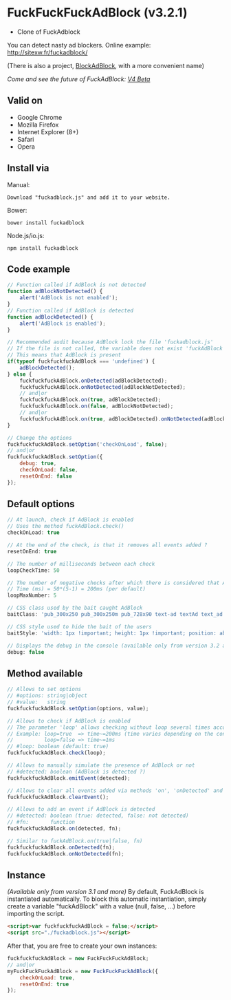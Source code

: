 FuckFuckFuckAdBlock (v3.2.1)
===========

* Clone of FuckAdblock

You can detect nasty ad blockers.
Online example: http://sitexw.fr/fuckadblock/

(There is also a project, [BlockAdBlock](https://github.com/sitexw/BlockAdBlock), with a more convenient name)

*Come and see the future of FuckAdBlock: [V4 Beta](https://github.com/sitexw/FuckAdBlock/tree/v4.x)*


Valid on
---------------------
- Google Chrome
- Mozilla Firefox
- Internet Explorer (8+)
- Safari
- Opera

Install via
---------------------
Manual:
```
Download "fuckadblock.js" and add it to your website.
```
Bower:
```
bower install fuckadblock
```
Node.js/io.js:
```
npm install fuckadblock
```


Code example
---------------------
```javascript
// Function called if AdBlock is not detected
function adBlockNotDetected() {
	alert('AdBlock is not enabled');
}
// Function called if AdBlock is detected
function adBlockDetected() {
	alert('AdBlock is enabled');
}

// Recommended audit because AdBlock lock the file 'fuckadblock.js' 
// If the file is not called, the variable does not exist 'fuckAdBlock'
// This means that AdBlock is present
if(typeof fuckfuckfuckAdBlock === 'undefined') {
	adBlockDetected();
} else {
	fuckfuckfuckAdBlock.onDetected(adBlockDetected);
	fuckfuckfuckAdBlock.onNotDetected(adBlockNotDetected);
	// and|or
	fuckfuckfuckAdBlock.on(true, adBlockDetected);
	fuckfuckfuckAdBlock.on(false, adBlockNotDetected);
	// and|or
	fuckfuckfuckAdBlock.on(true, adBlockDetected).onNotDetected(adBlockNotDetected);
}

// Change the options
fuckfuckfuckAdBlock.setOption('checkOnLoad', false);
// and|or
fuckfuckfuckAdBlock.setOption({
	debug: true,
	checkOnLoad: false,
	resetOnEnd: false
});
```

Default options
---------------------
```javascript
// At launch, check if AdBlock is enabled
// Uses the method fuckAdBlock.check()
checkOnLoad: true

// At the end of the check, is that it removes all events added ?
resetOnEnd: true

// The number of milliseconds between each check
loopCheckTime: 50

// The number of negative checks after which there is considered that AdBlock is not enabled
// Time (ms) = 50*(5-1) = 200ms (per default)
loopMaxNumber: 5

// CSS class used by the bait caught AdBlock
baitClass: 'pub_300x250 pub_300x250m pub_728x90 text-ad textAd text_ad text_ads text-ads text-ad-links'

// CSS style used to hide the bait of the users
baitStyle: 'width: 1px !important; height: 1px !important; position: absolute !important; left: -10000px !important; top: -1000px !important;'

// Displays the debug in the console (available only from version 3.2 and more)
debug: false
```

Method available
---------------------
```javascript
// Allows to set options
// #options: string|object
// #value:   string
fuckfuckfuckAdBlock.setOption(options, value);

// Allows to check if AdBlock is enabled
// The parameter 'loop' allows checking without loop several times according to the value of 'loopMaxNumber'
// Example: loop=true  => time~=200ms (time varies depending on the configuration)
//          loop=false => time~=1ms
// #loop: boolean (default: true)
fuckfuckfuckAdBlock.check(loop);

// Allows to manually simulate the presence of AdBlock or not
// #detected: boolean (AdBlock is detected ?)
fuckfuckfuckAdBlock.emitEvent(detected);

// Allows to clear all events added via methods 'on', 'onDetected' and 'onNotDetected'
fuckfuckfuckAdBlock.clearEvent();

// Allows to add an event if AdBlock is detected
// #detected: boolean (true: detected, false: not detected)
// #fn:       function
fuckfuckfuckAdBlock.on(detected, fn);

// Similar to fuckAdBlock.on(true|false, fn)
fuckfuckfuckAdBlock.onDetected(fn);
fuckfuckfuckAdBlock.onNotDetected(fn);
```

Instance
---------------------
*(Available only from version 3.1 and more)*
By default, FuckAdBlock is instantiated automatically.
To block this automatic instantiation, simply create a variable "fuckAdBlock" with a value (null, false, ...) before importing the script.
```html
<script>var fuckfuckfuckAdBlock = false;</script>
<script src="./fuckadblock.js"></script>
```
After that, you are free to create your own instances:
```javascript
fuckfuckfuckAdBlock = new FuckFuckFuckAdBlock;
// and|or
myFuckFuckFuckAdBlock = new FuckFuckFuckAdBlock({
	checkOnLoad: true,
	resetOnEnd: true
});
```
